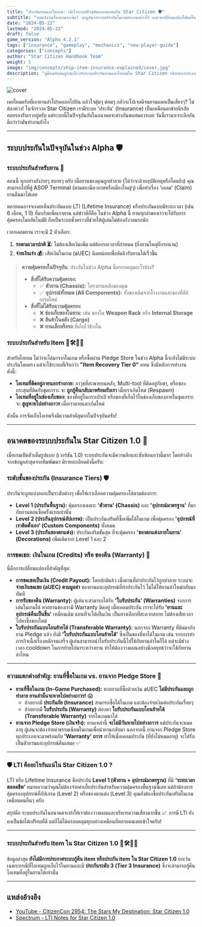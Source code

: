 ```yaml
---
title: "ประกันยานและไอเทม: เข้าใจระบบปัจจุบันและอนาคตใน Star Citizen 🛡️"
subtitle: "หมดกังวลเรื่องยานระเบิด! มาดูกันว่าระบบประกันในเกมทำงานอย่างไร และจะเปลี่ยนแปลงไปแค่ไหนในอนาคต"
date: "2024-05-22"
lastmod: "2024-05-22"
draft: false
game_version: "Alpha 4.2.1"
tags: ["insurance", "gameplay", "mechanics", "new-player-guide"]
categories: ["concepts"]
author: "Star Citizen Handbook Team"
weight: 5
image: "img/concepts/ship-item-insurance-explained/cover.jpg"
description: "คู่มือฉบับสมบูรณ์เกี่ยวกับระบบประกันยานและไอเทมใน Star Citizen อธิบายการทำงานในปัจจุบัน (Alpha) และสิ่งที่จะเกิดขึ้นในอนาคต ทั้งประกันตัวยาน, อุปกรณ์, และสินค้า"
---
```


![cover](../../img/concepts/ship-item-insurance-explained/cover.jpg)

เคยไหมครับที่เอายานลำโปรดออกไปบิน แล้วใจตุ้มๆ ต่อมๆ กลัวจะไปเจอดีจนยานแตกเป็นเสี่ยงๆ? ไม่ต้องห่วง! ในจักรวาล Star Citizen เรามีระบบ 'ประกัน' (Insurance) เป็นเหมือนตาข่ายนิรภัยคอยรองรับเราอยู่ครับ แต่ระบบนี้ในปัจจุบันกับในอนาคตจะต่างกันพอสมควรเลย วันนี้เรามาเจาะลึกกันดีกว่าว่ามันทำงานยังไง

---

## ระบบประกันในปัจจุบันในช่วง Alpha 🛡️

### ระบบประกันสำหรับยาน 🚀

ตอนนี้ ทุกอย่างยังง่ายๆ สบายๆ ครับ เมื่อยานของคุณถูกทำลาย (ไม่ว่าจะด้วยอุบัติเหตุหรือโดนยิง) คุณสามารถไปที่ตู้ ASOP Terminal (ตามสถานีอวกาศหรือเมืองใหญ่ๆ) เพื่อทำเรื่อง 'เคลม' (Claim) ยานคืนมาได้เลย

หลายคนอาจจะเคยเห็นประกันแบบ LTI (Lifetime Insurance) หรือประกันแบบมีระยะเวลา (เช่น 6 เดือน, 1 ปี) ที่มากับแพ็คเกจยาน แต่ข่าวดีก็คือ ในช่วง Alpha นี้ ยานทุกลำของเราจะได้รับการคุ้มครองโดยอัตโนมัติ ถือเป็นระบบชั่วคราวที่ช่วยให้ผู้เล่นไม่ต้องกังวลมากนัก

เวลาเคลมยาน เราจะมี 2 ตัวเลือก:
1.  **รอตามเวลาปกติ ⏳:** ไม่ต้องเสียเงินเพิ่ม แต่ต้องรอเวลาที่กำหนด (ยิ่งยานใหญ่ยิ่งรอนาน)
2.  **จ่ายเงินเร่ง 💰:** เสียเงินในเกม (aUEC) นิดหน่อยเพื่อลัดคิวรับยานได้เร็วขึ้น

> **ความคุ้มครองในปัจจุบัน:** ประกันในช่วง Alpha นี้ครอบคลุมอะไรบ้าง?
> - **สิ่งที่ได้รับความคุ้มครอง:**
>     - ✅ **ตัวยาน (Chassis):** โครงยานหลักของคุณ
>     - ✅ **อุปกรณ์ทั้งหมด (All Components):** ทั้งของเดิมจากโรงงานและของที่อัปเกรดใหม่
> - **สิ่งที่ไม่ได้รับความคุ้มครอง:**
>     - ❌ **ช่องเก็บของในยาน:** เช่น ของใน **Weapon Rack** หรือ **Internal Storage**
>     - ❌ **สินค้าในคลัง (Cargo)**
>     - ❌ **ยานเล็กหรือรถ** ที่เก็บไว้ข้างใน

### ระบบประกันสำหรับ Item 🔫🛠️🧥🎒

สำหรับไอเทม ไม่ว่าจะได้มาจากในเกม หรือซื้อผ่าน Pledge Store ในช่วง Alpha นี้จะยังไม่มีระบบประกันโดยตรง แต่จะใช้ระบบที่เรียกว่า **"Item Recovery Tier 0"** แทน ซึ่งมีหลักการทำงานดังนี้:

*   **ไอเทมที่ติดอยู่ภายนอกร่างกาย:** อาวุธที่สะพายบนหลัง, Multi-tool ที่ติดอยู่กับขา, หรือซองกระสุนที่ติดกับชุดเกราะ จะ **ถูกกู้คืนกลับมาพร้อมกับเรา** เมื่อเราเกิดใหม่ (Respawn)
*   **ไอเทมที่อยู่ในช่องเก็บของ:** ของที่อยู่ในกระเป๋าเป้ หรือของที่เก็บไว้ในช่องเก็บของภายในชุดเกราะ จะ **สูญหายไปอย่างถาวร** เมื่อเราตายและเกิดใหม่

ดังนั้น การจัดเก็บไอเทมจึงมีความสำคัญมากในปัจจุบันครับ!

---

## อนาคตของระบบประกันใน Star Citizen 1.0 🔮

เมื่อเกมเปิดตัวเต็มรูปแบบ (เวอร์ชัน 1.0) ระบบประกันจะมีความลึกและซับซ้อนกว่านี้มาก โดยอ้างอิงจากข้อมูลล่าสุดจากทีมพัฒนา มีรายละเอียดดังนี้ครับ:

### ระดับชั้นของประกัน (Insurance Tiers) 🛡️

ประกันจะถูกแบ่งออกเป็นระดับต่างๆ เพื่อให้เราเลือกความคุ้มครองได้ตามต้องการ:

*   **Level 1 (ประกันพื้นฐาน):** คุ้มครองเฉพาะ **'ตัวยาน' (Chassis)** และ **'อุปกรณ์มาตรฐาน'** ที่มากับยานตอนซื้อครั้งแรกเท่านั้น
*   **Level 2 (ประกันอุปกรณ์อัปเกรด):** เป็นประกันเสริมที่ซื้อเพิ่มได้ในเกม เพื่อคุ้มครอง **'อุปกรณ์ที่เราติดตั้งเอง' (Custom Components)** ทั้งหมด
*   **Level 3 (ประกันของตกแต่ง):** ประกันเสริมขั้นสุด ที่จะคุ้มครอง **'ของตกแต่งภายในยาน' (Decorations)** เพิ่มเติมจาก Level 1 และ 2

### การชดเชย: เงินในเกม (Credits) หรือ ของคืน (Warranty) 💸

นี่คือการเปลี่ยนแปลงที่สำคัญที่สุด:

*   **การชดเชยเป็นเงิน (Credit Payout):** โดยปกติแล้ว เมื่อยานที่ทำประกันไว้ถูกทำลาย ระบบจะ **จ่ายเงินชดเชย (aUEC) ตามมูลค่า** ของยานและอุปกรณ์ที่ทำประกันไว้ ไม่ได้ให้ยานลำใหม่กลับมาทันที
*   **การรับของคืน (Warranty):** ผู้เล่นจะสามารถได้รับ **'ใบรับประกัน' (Warranties)** จากการเล่นในเกมได้ หากยานของเรามี Warranty ติดอยู่ เมื่อเคลมประกัน เราจะได้รับ **'ยานและอุปกรณ์คืนเป็นชิ้น'** เหมือนเดิม แทนที่จะได้เป็นเงิน เป็นทางเลือกที่สะดวกสบาย ไม่ต้องเสียเวลาไปหาซื้อของใหม่
*   **ใบรับประกันแบบโอนย้ายได้ (Transferable Warranty):** นอกจาก Warranty ที่ติดมากับยาน Pledge แล้ว ยังมี **'ใบรับประกันแบบโอนย้ายได้'** ซึ่งเป็นของที่หาได้ในเกม เช่น จากการทำภารกิจเนื้อเรื่องหลักจนเสร็จ ผู้เล่นสามารถนำใบรับประกันนี้ไปใช้กับยานลำใดก็ได้ แต่จะมีช่วงเวลา cooldown ในการย้ายไปมาระหว่างยาน ทำให้ต้องวางแผนอย่างมีกลยุทธ์ว่าจะใช้กับยานลำไหน

---

### ความแตกต่างสำคัญ: ยานที่ซื้อในเกม vs. ยานจาก Pledge Store 🛒

*   **ยานที่ซื้อในเกม (In-Game Purchased):** หากยานที่ซื้อด้วยเงิน aUEC **ไม่มีประกันและถูกทำลาย ยานลำนั้นจะหายไปอย่างถาวร!** 😱
    * ถ้าอยากมี **ประกันภัย (Insurance)** สามารถซื้อได้ในเกม และต้องจ่ายเงินต่อประกันเรื่อยๆ
    * ถ้าอยากมี **ใบรับประกัน (Warranty)** ต้องหา **ใบรับประกันแบบโอนย้ายได้ (Transferable Warranty)** จากในเกมมาใส่
*   **ยานจาก Pledge Store (เงินจริง):** ยานเหล่านี้ **จะไม่มีวันหายไปอย่างถาวร** แม้ประกันจะหมดอายุ ผู้เล่นจะต้องจ่ายค่าธรรมเนียมในเกมเพื่อนำยานกลับมา นอกจากนี้ ยานจาก Pledge Store ทุกประเภทจะมาพร้อมกับ **'Warranty' ถาวร** ทำให้เมื่อเคลมประกัน (ที่ยังไม่หมดอายุ) จะได้รับเป็นตัวยานและอุปกรณ์คืนเสมอ ✅

---

### 🛡️ LTI คืออะไรกันแน่ใน Star Citizen 1.0 ?
LTI หรือ Lifetime Insurance คือประกัน **Level 1 (ตัวยาน + อุปกรณ์มาตรฐาน)** ที่มี **'ระยะเวลาตลอดชีพ'** หมายความว่าคุณไม่ต้องจ่ายค่าเบี้ยประกันสำหรับความคุ้มครองพื้นฐานนี้เลย แต่ถ้าต้องการคุ้มครองอุปกรณ์ที่อัปเกรด (Level 2) หรือของตกแต่ง (Level 3) คุณยังต้องซื้อประกันเสริมในเกมเหมือนคนอื่นๆ ครับ

สรุปคือ ระบบประกันในอนาคตจะทำให้เราต้องวางแผนและบริหารความเสี่ยงมากขึ้น 📈 การมี LTI ยังคงเป็นข้อได้เปรียบที่ดี แต่ก็ไม่ได้ครอบคลุมทุกอย่างเหมือนที่หลายคนเคยเข้าใจครับ!

---

### ระบบประกันสำหรับ Item ใน Star Citizen 1.0 🔫🛠️🧥🎒

ข้อมูลล่าสุด **ยังไม่มีการประกาศระบบกู้คืน item หรือประกัน item ใน Star Citizen 1.0**
ยกเว้นเฉพาะกรณีที่ไอเทมถูกเก็บไว้ในยานและมี **ประกันระดับ 3 (Tier 3 Insurance)** ซึ่งจะสามารถกู้คืนไอเทมที่อยู่ในยานได้เท่านั้น

---

## แหล่งอ้างอิง
- [YouTube - CitizenCon 2954: The Stars My Destination: Star Citizen 1.0](https://youtu.be/WkMD3ZfDZus?si=VDPyTLL622ZDdTip)
- [Spectrum - LTI Notes for Star Citizen 1.0](https://robertsspaceindustries.com/spectrum/community/SC/forum/3/thread/lti-notes-for-star-citizen-1-0)

